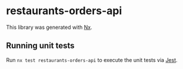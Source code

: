# restaurants-orders-api

This library was generated with [Nx](https://nx.dev).

## Running unit tests

Run `nx test restaurants-orders-api` to execute the unit tests via [Jest](https://jestjs.io).
